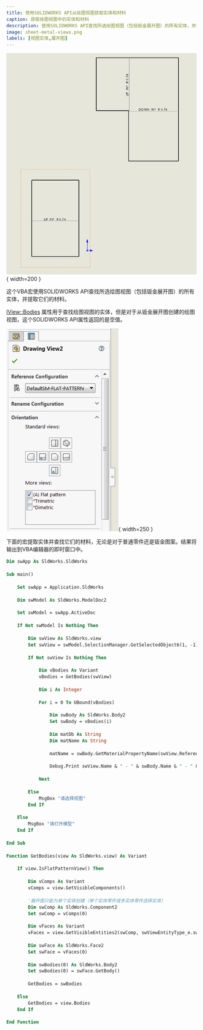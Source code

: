 ```yaml
---
title: 使用SOLIDWORKS API从绘图视图获取实体和材料
caption: 获取绘图视图中的实体和材料
description: 使用SOLIDWORKS API查找所选绘图视图（包括钣金展开图）的所有实体，并提取它们的材料的VBA宏
image: sheet-metal-views.png
labels: [视图实体,展开图]
---
```

![展开图绘图视图](sheet-metal-views.png){ width=200 }

这个VBA宏使用SOLIDWORKS API查找所选绘图视图（包括钣金展开图）的所有实体，并提取它们的材料。

[IView::Bodies](https://help.solidworks.com/2017/english/api/sldworksapi/solidworks.interop.sldworks~solidworks.interop.sldworks.iview~bodies.html) 属性用于查找绘图视图的实体，但是对于从钣金展开图创建的绘图视图，这个SOLIDWORKS API属性返回的是空值。

![在绘图视图属性页面中设置展开图](flat-pattern-view-settings.png){ width=250 }

下面的宏提取实体并查找它们的材料，无论是对于普通零件还是钣金图案。结果将输出到VBA编辑器的即时窗口中。

~~~ vb
Dim swApp As SldWorks.SldWorks

Sub main()

    Set swApp = Application.SldWorks
    
    Dim swModel As SldWorks.ModelDoc2
    
    Set swModel = swApp.ActiveDoc
    
    If Not swModel Is Nothing Then
        
        Dim swView As SldWorks.view
        Set swView = swModel.SelectionManager.GetSelectedObject6(1, -1)
        
        If Not swView Is Nothing Then
            
            Dim vBodies As Variant
            vBodies = GetBodies(swView)
            
            Dim i As Integer
            
            For i = 0 To UBound(vBodies)
                
                Dim swBody As SldWorks.Body2
                Set swBody = vBodies(i)
                
                Dim matDb As String
                Dim matName As String
                
                matName = swBody.GetMaterialPropertyName(swView.ReferencedConfiguration, matDb)
                
                Debug.Print swView.Name & " - " & swBody.Name & " - " & matName & " - " & matDb
                
            Next
            
        Else
            MsgBox "请选择视图"
        End If
        
    Else
        MsgBox "请打开模型"
    End If
    
End Sub

Function GetBodies(view As SldWorks.view) As Variant
    
    If view.IsFlatPatternView() Then
        
        Dim vComps As Variant
        vComps = view.GetVisibleComponents()
        
        '展开图只能为单个实体创建（单个实体零件或多实体零件选择实体）
        Dim swComp As SldWorks.Component2
        Set swComp = vComps(0)
        
        Dim vFaces As Variant
        vFaces = view.GetVisibleEntities2(swComp, swViewEntityType_e.swViewEntityType_Face)
        
        Dim swFace As SldWorks.Face2
        Set swFace = vFaces(0)
        
        Dim swBodies(0) As SldWorks.Body2
        Set swBodies(0) = swFace.GetBody()
        
        GetBodies = swBodies
        
    Else
        GetBodies = view.Bodies
    End If
    
End Function
~~~